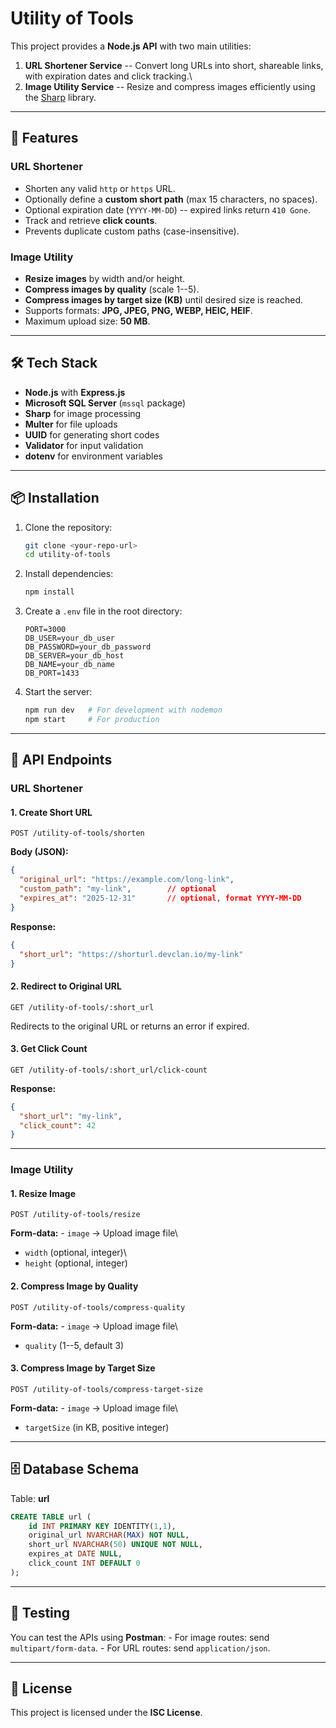 # Utility of Tools

This project provides a **Node.js API** with two main utilities:

1.  **URL Shortener Service** -- Convert long URLs into short, shareable
    links, with expiration dates and click tracking.\
2.  **Image Utility Service** -- Resize and compress images efficiently
    using the [Sharp](https://www.npmjs.com/package/sharp) library.

------------------------------------------------------------------------

## 🚀 Features

### URL Shortener

-   Shorten any valid `http` or `https` URL.
-   Optionally define a **custom short path** (max 15 characters, no
    spaces).
-   Optional expiration date (`YYYY-MM-DD`) -- expired links return
    `410 Gone`.
-   Track and retrieve **click counts**.
-   Prevents duplicate custom paths (case-insensitive).

### Image Utility

-   **Resize images** by width and/or height.
-   **Compress images by quality** (scale 1--5).
-   **Compress images by target size (KB)** until desired size is
    reached.
-   Supports formats: **JPG, JPEG, PNG, WEBP, HEIC, HEIF**.
-   Maximum upload size: **50 MB**.

------------------------------------------------------------------------

## 🛠️ Tech Stack

-   **Node.js** with **Express.js**
-   **Microsoft SQL Server** (`mssql` package)
-   **Sharp** for image processing
-   **Multer** for file uploads
-   **UUID** for generating short codes
-   **Validator** for input validation
-   **dotenv** for environment variables

------------------------------------------------------------------------

## 📦 Installation

1.  Clone the repository:

    ``` bash
    git clone <your-repo-url>
    cd utility-of-tools
    ```

2.  Install dependencies:

    ``` bash
    npm install
    ```

3.  Create a `.env` file in the root directory:

    ``` env
    PORT=3000
    DB_USER=your_db_user
    DB_PASSWORD=your_db_password
    DB_SERVER=your_db_host
    DB_NAME=your_db_name
    DB_PORT=1433
    ```

4.  Start the server:

    ``` bash
    npm run dev   # For development with nodemon
    npm start     # For production
    ```

------------------------------------------------------------------------

## 📡 API Endpoints

### URL Shortener

#### 1. Create Short URL

``` http
POST /utility-of-tools/shorten
```

**Body (JSON):**

``` json
{
  "original_url": "https://example.com/long-link",
  "custom_path": "my-link",        // optional
  "expires_at": "2025-12-31"       // optional, format YYYY-MM-DD
}
```

**Response:**

``` json
{
  "short_url": "https://shorturl.devclan.io/my-link"
}
```

#### 2. Redirect to Original URL

``` http
GET /utility-of-tools/:short_url
```

Redirects to the original URL or returns an error if expired.

#### 3. Get Click Count

``` http
GET /utility-of-tools/:short_url/click-count
```

**Response:**

``` json
{
  "short_url": "my-link",
  "click_count": 42
}
```

------------------------------------------------------------------------

### Image Utility

#### 1. Resize Image

``` http
POST /utility-of-tools/resize
```

**Form-data:** - `image` → Upload image file\
- `width` (optional, integer)\
- `height` (optional, integer)

#### 2. Compress Image by Quality

``` http
POST /utility-of-tools/compress-quality
```

**Form-data:** - `image` → Upload image file\
- `quality` (1--5, default 3)

#### 3. Compress Image by Target Size

``` http
POST /utility-of-tools/compress-target-size
```

**Form-data:** - `image` → Upload image file\
- `targetSize` (in KB, positive integer)

------------------------------------------------------------------------

## 🗄️ Database Schema

Table: **url**

``` sql
CREATE TABLE url (
    id INT PRIMARY KEY IDENTITY(1,1),
    original_url NVARCHAR(MAX) NOT NULL,
    short_url NVARCHAR(50) UNIQUE NOT NULL,
    expires_at DATE NULL,
    click_count INT DEFAULT 0
);
```

------------------------------------------------------------------------

## 🧪 Testing

You can test the APIs using **Postman**: - For image routes: send
`multipart/form-data`. - For URL routes: send `application/json`.

------------------------------------------------------------------------

## 📖 License

This project is licensed under the **ISC License**.


